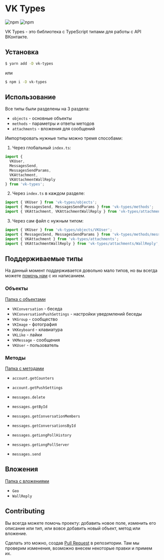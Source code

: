 # VK Types

![npm](https://img.shields.io/npm/v/vk-types)
![npm](https://img.shields.io/npm/l/vk-types)

VK Types - это библиотека с TypeScript типами для работы с API ВКонтакте.

## Установка

```bash
$ yarn add -D vk-types
```

или

```bash
$ npm i -D vk-types
```

## Использование

Все типы были разделены на 3 раздела:
* `objects` - основные объекты
* `methods` - параметры и ответы методов
* `attachments` - вложения для сообщений

Импортировать нужные типы можно тремя способами:

1. Через глобальный `index.ts`:
```ts
import {
  VKUser,
  MessagesSend,
  MessagesSendParams,
  VKAttachment,
  VKAttachmentWallReply
} from 'vk-types';
```

2. Через `index.ts` в каждом разделе:
```ts
import { VKUser } from 'vk-types/objects';
import { MessagesSend, MessagesSendParams } from 'vk-types/methods';
import { VKAttachment, VKAttachmentWallReply } from 'vk-types/attachments';
```

3. Через сам файл с нужным типом:
```ts
import { VKUser } from 'vk-types/objects/VKUser';
import { MessagesSend, MessagesSendParams } from 'vk-types/methods/messages';
import { VKAttachment } from 'vk-types/attachments';
import { VKAttachmentWallReply } from 'vk-types/attachments/WallReply';
```

## Поддерживаемые типы

На данный момент поддерживается довольно мало типов, но вы всегда можете [помочь нам](#contributing) с их написанием.

### Объекты
[Папка с объектами](https://github.com/danyadev/vk-types/tree/master/src/objects)

- `VKConversation` - беседа
- `VKConversationPushSettings` - настройки уведомлений беседы
- `VKGroup` - сообщество
- `VKImage` - фотография
- `VKKeyboard` - клавиатура
- `VKLike` - лайки
- `VKMessage` - сообщения
- `VKUser` - пользователь

### Методы
[Папка с методами](https://github.com/danyadev/vk-types/tree/master/src/methods)

- `account.getCounters`
- `account.getPushSettings`

- `messages.delete`
- `messages.getById`
- `messages.getConversationMembers`
- `messages.getConversationsById`
- `messages.getLongPollHistory`
- `messages.getLongPollServer`
- `messages.send`

## Вложения
[Папка с вложениями](https://github.com/danyadev/vk-types/tree/master/src/attachments)

- `Geo`
- `WallReply`

## Contributing

Вы всегда можете помочь проекту: добавить новое поле, изменить его описание или тип, или вовсе
добавить новый объект, метод или вложение.

Сделать это можно, создав [Pull Request](https://github.com/danyadev/vk-types/pulls) в репозитории.
Там мы проверим изменения, возможно внесем некоторые правки и примем их.
